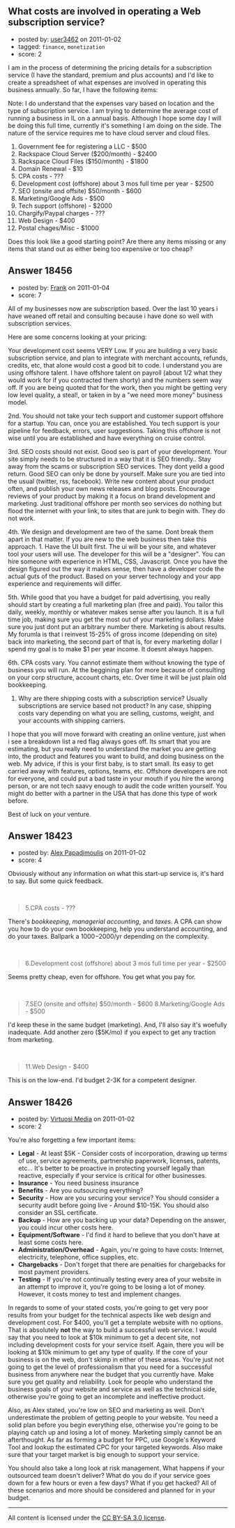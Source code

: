 ## What costs are involved in operating a Web subscription service?

- posted by: [user3462](https://stackexchange.com/users/-1/3462-user3462) on 2011-01-02
- tagged: `finance`, `monetization`
- score: 2

I am in the process of determining the pricing details for a subscription service (I have the standard, premium and plus accounts) and I'd like to create a spreadsheet of what expenses are involved in operating this business annually. So far, I have the following items:

Note: I do understand that the expenses vary based on location and the type of subscription service. I am trying to determine the average cost of running a business in IL on a annual basis. Although I hope some day I will be doing this full time, currently it's something I am doing on the side. The nature of the service requires me to have cloud server and cloud files.

 1. Government fee for registering a LLC - $500
 2. Rackspace Cloud Server ($200/month) - $2400
 3. Rackspace Cloud Files ($150/month) - $1800
 4. Domain Renewal - $10
 5. CPA costs - ???
 6. Development cost (offshore) about 3 mos full time per year - $2500
 7. SEO (onsite and offsite) $50/month - $600
 8. Marketing/Google Ads - $500
 9. Tech support (offshore) - $2000
 10. Chargify/Paypal charges - ???
 11. Web Design - $400
 12. Postal chages/Misc - $1000

Does this look like a good starting point? Are there any items missing or any items that stand out as either being too expensive or too cheap?



## Answer 18456

- posted by: [Frank](https://stackexchange.com/users/-1/4858-frank) on 2011-01-04
- score: 7

All of my businesses now are subscription based.  Over the last 10 years i have weaned off retail and consulting because i have done so well with subscription services.

Here are some concerns looking at your pricing:

Your development cost seems VERY Low.  If you are building a very basic subscription service, and plan to integrate with merchant accounts, refunds, credits, etc, that alone would cost a good bit to code.  I understand you are using offshore talent.  I have offshore talent on payroll (about 1/2 what they would work for if you contracted them shorty) and the numbers seem way off.  If you are being quoted that for the work, then you might be getting very low level quality, a steal!, or taken in by a "we need more money" business model.

2nd. You should not take your tech support and customer support offshore for a startup.  You can, once you are established.  You tech support is your pipeline for feedback, errors, user suggestions.  Taking this offshore is not wise until you are established and have everything on cruise control.  

3rd.  SEO costs should not exist.  Good seo is part of your development.  Your site simply needs to be structured in a way that it is SEO friendly.. Stay away from the scams or subscription SEO services.  They dont yeild a good return.  Good SEO can only be done by yourself.  Make sure you are tied into the usual (twitter, rss, facebook).  Write new content about your product often, and publish your own news releases and blog posts.  Encourage reviews of your product by making it a focus on brand development and marketing.  Just traditional offshore per month seo services do nothing but flood the internet with your link, to sites that are junk to begin with.  They do not work.

4th. We design and development are two of the same. Dont break them apart in that matter.  If you are new to the web business then take this approach.  1. Have the UI built first.  The ui will be your site, and whatever tool your users will use.  The developer for this will be a "designer".  You can hire someone with experience in HTML, CSS, Javascript.  Once you have the design figured out the way it makes sense, then have a developer code the actual guts of the product.  Based on your server technology and your app experience and requirements will differ. 


5th. While good that you have a budget for paid advertising, you really should start by creating a  full marketing plan (free and paid).  You tailor this daily, weekly, monthly or whatever makes sense after you launch.  It is a full time job, making sure you get the most out of your marketing dollars.  Make sure you just dont put an arbitrary number there.  Marketing is about results.  My forumla is that i reinvest 15-25% of gross income (depending on site) back into marketing, the second part of that is, for every marketing dollar I spend my goal is to make $1 per year income. It doesnt always happen. 

6th. CPA costs vary.  You cannot estimate them without knowing the type of business you will run. At the beggining plan for more because of consulting on your corp structure, account charts, etc.  Over time it will be just plain old bookkeeping. 

 1. Why are there shipping costs with a subscription service?  Usually subscriptions are service based not product?  In any case, shipping costs vary depending on what you are selling, customs, weight, and your accounts with shipping carriers.



I hope that you will move forward with creating an online venture, just when i see a breakdown list a red flag always goes off.  Its smart that you are estimating, but you really need to understand the market you are getting into, the product and features you want to build, and doing business on the web.   My advice, if this is your first baby, is to start small.  Its easy to get carried away with features, options, teams, etc.  Offshore developers are not for everyone, and could put a bad taste in your mouth if you hire the wrong person, or are not tech saavy enough to audit the code written yourself.  You might do better with a partner in the USA that has done this type of work before.  

Best of luck on your venture. 


## Answer 18423

- posted by: [Alex Papadimoulis](https://stackexchange.com/users/-1/123-alex-papadimoulis) on 2011-01-02
- score: 4

Obviously without any information on what this start-up service is, it's hard to say. But some quick feedback.

<br />

> 5.CPA costs - ???

There's *bookkeeping*, *managerial accounting*, and *taxes*. A CPA can show you how to do your own bookkeeping, help you understand accounting, and do your taxes. Ballpark a $1000-$2000/yr depending on the complexity.

<br />


> 6.Development cost (offshore) about 3 mos full time per year - $2500

Seems pretty cheap, even for offshore. You get what you pay for.

<br />

> 7.SEO (onsite and offsite) $50/month - $600
> 8.Marketing/Google Ads - $500

I'd keep these in the same budget (marketing). And, I'll also say it's woefully inadequate. Add another zero ($5K/mo) if you expect to get any traction from marketing.
 
<br />

> 11.Web Design - $400

This is on the low-end. I'd budget 2-3K for a competent designer.



## Answer 18426

- posted by: [Virtuosi Media](https://stackexchange.com/users/-1/3825-virtuosi-media) on 2011-01-02
- score: 2

You're also forgetting a few important items:

 - **Legal** - At least $5K - Consider costs of incorporation, drawing up terms of use, service agreements, partnership paperwork, licenses, patents, etc... It's better to be proactive in protecting yourself legally than reactive, especially if your service is critical for other businesses.
 - **Insurance** - You need business
   insurance
 - **Benefits** - Are you outsourcing
   everything?
 - **Security** - How are you securing your
   service? You should consider a
   security audit before going live -
   Around $10-15K. You should also consider an SSL certificate.
 - **Backup** - How are you backing up your
   data? Depending on the answer, you
   could incur other costs here.
 - **Equipment/Software** - I'd find it hard
   to believe that you don't have at
   least some costs here.
 - **Administration/Overhead** - Again,
   you're going to have costs: Internet,
   electricity, telephone, office
   supplies, etc.
 - **Chargebacks** - Don't forget that there are penalties for chargebacks for most payment providers.
 - **Testing** - If you're not continually testing every area of your website in an attempt to improve it, you're going to be losing a lot of money. However, it costs money to test and implement changes.

In regards to some of your stated costs, you're going to get very poor results from your budget for the technical aspects like web design and development cost. For $400, you'll get a template website with no options. That is absolutely **not** the way to build a successful web service. I would say that you need to look at $10k minimum to get a decent site, not including development costs for your service itself. Again, there you will be looking at $10k minimum to get any type of quality. If the core of your business is on the web, don't skimp in either of these areas. You're just not going to get the level of professionalism that you need for a successful business from anywhere near the budget that you currently have. Make sure you get quality and reliability. Look for people who understand the business goals of your website and service as well as the technical side, otherwise you're going to get an incomplete and ineffective product.

Also, as Alex stated, you're low on SEO and marketing as well. Don't underestimate the problem of getting people to your website. You need a solid plan before you begin everything else, otherwise you're going to be playing catch up and losing a lot of money. Marketing simply cannot be an afterthought. As far as forming a budget for PPC, use Google's Keyword Tool and lookup the estimated CPC for your targeted keywords. Also make sure that your target market is big enough to support your service.

You should also take a long look at risk management. What happens if your outsourced team doesn't deliver? What do you do if your service goes down for a few hours or even a few days? What if you get hacked? All of these scenarios and more should be considered and planned for in your budget.




---

All content is licensed under the [CC BY-SA 3.0 license](https://creativecommons.org/licenses/by-sa/3.0/).
